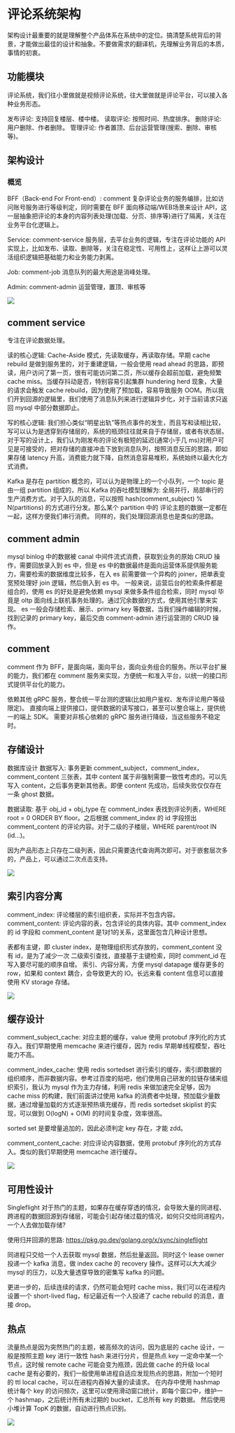# 评论系统架构

架构设计最重要的就是理解整个产品体系在系统中的定位。搞清楚系统背后的背景，才能做出最佳的设计和抽象。不要做需求的翻译机，先理解业务背后的本质，事情的初衷。

## 功能模块
评论系统，我们往小里做就是视频评论系统，往大里做就是评论平台，可以接入各种业务形态。

发布评论: 支持回复楼层、楼中楼。
读取评论: 按照时间、热度排序。
删除评论: 用户删除、作者删除。
管理评论: 作者置顶、后台运营管理(搜索、删除、审核等)。

## 架构设计
### 概览
BFF（Back-end For Front-end）: comment
复杂评论业务的服务编排，比如访问账号服务进行等级判定，同时需要在 BFF 面向移动端/WEB场景来设计 API，这一层抽象把评论的本身的内容列表处理(加载、分页、排序等)进行了隔离，关注在业务平台化逻辑上。

Service: comment-service
服务层，去平台业务的逻辑，专注在评论功能的 API 实现上，比如发布、读取、删除等，关注在稳定性、可用性上，这样让上游可以灵活组织逻辑把基础能力和业务能力剥离。

Job: comment-job
消息队列的最大用途是消峰处理。

Admin: comment-admin
运营管理，置顶、审核等

![](/uploads/upload_3e1f7dc946d7bf481aa0ca22ad966397.png)

## comment service
专注在评论数据处理。

读的核心逻辑:
Cache-Aside 模式，先读取缓存，再读取存储。早期 cache rebuild 是做到服务里的，对于重建逻辑，一般会使用 read ahead 的思路，即预读，用户访问了第一页，很有可能访问第二页，所以缓存会超前加载，避免频繁 cache miss。当缓存抖动是否，特别容易引起集群 hundering herd 现象，大量的请求会触发 cache rebuild，因为使用了预加载，容易导致服务 OOM。所以我们开到回源的逻辑里，我们使用了消息队列来进行逻辑异步化，对于当前请求只返回 mysql 中部分数据即止。

写的核心逻辑:
我们担心类似“明星出轨”等热点事件的发生，而且写和读相比较，写可以认为是透穿到存储层的，系统的瓶颈往往就来自于存储层，或者有状态层。对于写的设计上，我们认为刚发布的评论有极短的延迟(通常小于几 ms)对用户可见是可接受的，把对存储的直接冲击下放到消息队列，按照消息反压的思路，即如果存储 latency 升高，消费能力就下降，自然消息容易堆积，系统始终以最大化方式消费。

Kafka 是存在 partition 概念的，可以认为是物理上的一个小队列，一个 topic 是由一组 partition 组成的，所以 Kafka 的吞吐模型理解为: 全局并行，局部串行的生产消费方式。对于入队的消息，可以按照 hash(comment_subject) % N(partitions) 的方式进行分发。那么某个 partition 中的 评论主题的数据一定都在一起，这样方便我们串行消费。
同样的，我们处理回源消息也是类似的思路。

## comment admin
mysql binlog 中的数据被 canal 中间件流式消费，获取到业务的原始 CRUD 操作，需要回放录入到 es 中，但是 es 中的数据最终是面向运营体系提供服务能力，需要检索的数据维度比较多，在入 es 前需要做一个异构的 joiner，把单表变宽预处理好 join 逻辑，然后倒入到 es 中。
一般来说，运营后台的检索条件都是组合的，使用 es 的好处是避免依赖 mysql 来做多条件组合检索，同时 mysql 毕竟是 oltp 面向线上联机事务处理的。通过冗余数据的方式，使用其他引擎来实现。
es 一般会存储检索、展示、primary key 等数据，当我们操作编辑的时候，找到记录的 primary key，最后交由 comment-admin 进行运营测的 CRUD 操作。


## comment
comment 作为 BFF，是面向端，面向平台，面向业务组合的服务。所以平台扩展的能力，我们都在 comment 服务来实现，方便统一和准入平台，以统一的接口形式提供平台化的能力。

依赖其他 gRPC 服务，整合统一平台测的逻辑(比如用户鉴权、发布评论用户等级限定)。
直接向端上提供接口，提供数据的读写接口，甚至可以整合端上，提供统一的端上 SDK。
需要对非核心依赖的 gRPC 服务进行降级，当这些服务不稳定时。


## 存储设计
数据库设计
数据写入: 事务更新 comment_subject，comment_index，comment_content 三张表，其中 content 属于非强制需要一致性考虑的。可以先写入 content，之后事务更新其他表。即便 content 先成功，后续失败仅仅存在一条 ghost 数据。

数据读取: 基于 obj_id + obj_type 在 comment_index 表找到评论列表，WHERE root = 0 ORDER BY floor。之后根据 comment_index 的 id 字段捞出 comment_content 的评论内容。对于二级的子楼层，WHERE parent/root IN (id…)。

因为产品形态上只存在二级列表，因此只需要迭代查询两次即可。对于嵌套层次多的，产品上，可以通过二次点击支持。

![](/uploads/upload_bca76feaf30304e44c41af36fe8d3a63.png)


## 索引内容分离
comment_index: 评论楼层的索引组织表，实际并不包含内容。comment_content: 评论内容的表，包含评论的具体内容。其中 comment_index 的 id 字段和 comment_content 是1对1的关系，这里面包含几种设计思想。

表都有主键，即 cluster index，是物理组织形式存放的，comment_content 没有 id，是为了减少一次 二级索引查找，直接基于主键检索，同时 comment_id 在写入要尽可能的顺序自增。
索引、内容分离，方便 mysql datapage 缓存更多的 row，如果和 context 耦合，会导致更大的 IO。长远来看 content 信息可以直接使用 KV storage 存储。

![](/uploads/upload_c69b9db9a4e058863ccae0bc337a609b.png)

## 缓存设计
comment_subject_cache: 对应主题的缓存，value 使用 protobuf 序列化的方式存入。我们早期使用 memcache 来进行缓存，因为 redis 早期单线程模型，吞吐能力不高。

comment_index_cache: 使用 redis sortedset 进行索引的缓存，索引即数据的组织顺序，而非数据内容。参考过百度的贴吧，他们使用自己研发的拉链存储来组织索引，我认为 mysql 作为主力存储，利用 redis 来做加速完全足够，因为 cache miss 的构建，我们前面讲过使用 kafka 的消费者中处理，预加载少量数据，通过增量加载的方式逐渐预热填充缓存，而 redis sortedset skiplist 的实现，可以做到 O(logN) + O(M) 的时间复杂度，效率很高。

sorted set 是要增量追加的，因此必须判定 key 存在，才能 zdd。

comment_content_cache: 对应评论内容数据，使用 protobuf 序列化的方式存入。类似的我们早期使用 memcache 进行缓存。

![](/uploads/upload_45f005b0d1fc50ed06d0ecd14ae5b608.png)

## 可用性设计
Singleflight
对于热门的主题，如果存在缓存穿透的情况，会导致大量的同进程、跨进程的数据回源到存储层，可能会引起存储过载的情况，如何只交给同进程内，一个人去做加载存储?

使用归并回源的思路: https://pkg.go.dev/golang.org/x/sync/singleflight

同进程只交给一个人去获取 mysql 数据，然后批量返回。同时这个 lease owner 投递一个 kafka 消息，做 index cache 的 recovery 操作。这样可以大大减少 mysql 的压力，以及大量透穿导致的密集写 kafka 的问题。

更进一步的，后续连续的请求，仍然可能会短时 cache miss，我们可以在进程内设置一个 short-lived flag，标记最近有一个人投递了 cache rebuild 的消息，直接 drop。

## 热点
流量热点是因为突然热门的主题，被高频次的访问，因为底层的 cache 设计，一般是按照主题 key 进行一致性 hash 来进行分片，但是热点 key 一定命中某一个节点，这时候 remote cache 可能会变为瓶颈，因此做 cache 的升级 local cache 是有必要的，我们一般使用单进程自适应发现热点的思路，附加一个短时的 ttl local cache，可以在进程内吞掉大量的读请求。
在内存中使用 hashmap 统计每个 key 的访问频次，这里可以使用滑动窗口统计，即每个窗口中，维护一个 hashmap，之后统计所有未过期的 bucket，汇总所有 key 的数据。
然后使用小堆计算 TopK 的数据，自动进行热点识别。

![](/uploads/upload_659263cc46ec83b0db72fd84c9b76665.png)

